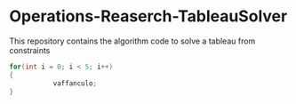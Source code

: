 # Operations-Reaserch-TableauSolver
This repository contains the algorithm code to solve a tableau from constraints
```java
for(int i = 0; i < 5; i++)
{
           vaffanculo;
}
``` 

